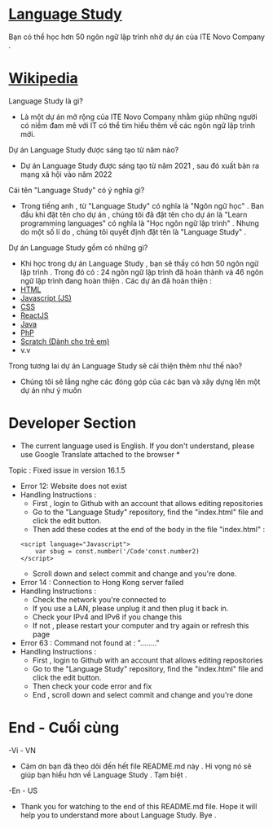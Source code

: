 # [Language Study](https://languagestudy.pages.dev/)
Bạn có thể học hơn 50 ngôn ngữ lập trình nhờ dự án của ITE Novo Company .

# [Wikipedia](https://vi.wikipedia.org/)
Language Study là gì?
- Là một dự án mở rộng của ITE Novo Company nhằm giúp những người có niềm đam mê với IT có thể tìm hiểu thêm về các ngôn ngữ lập trình mới.

Dự án Language Study được sáng tạo từ năm nào?
- Dự án Language Study được sáng tạo từ năm 2021 , sau đó xuất bản ra mạng xã hội vào năm 2022

Cái tên "Language Study" có ý nghĩa gì?
- Trong tiếng anh , từ "Language Study" có nghĩa là "Ngôn ngữ học" . Ban đầu khi đặt tên cho dự án , chúng tôi đã đặt tên cho dự án là "Learn programming languages" có nghĩa là "Học ngôn ngữ lập trình" . Nhưng do một số lí do , chúng tôi quyết định đặt tên là "Language Study" .

Dự án Language Study gồm có những gì?
- Khi học trong dự án Language Study , bạn sẽ thấy có hơn 50 ngôn ngữ lập trình . Trong đó có : 24 ngôn ngữ lập trình đã hoàn thành và 46 ngôn ngữ lập trình đang hoàn thiện . Các dự án đã hoàn thiện :
- [HTML](https://vi.wikipedia.org/wiki/HTML)
- [Javascript (JS)](https://vi.wikipedia.org/wiki/JavaScript)
- [CSS](https://vi.wikipedia.org/wiki/CSS)
- [ReactJS](https://vi.wikipedia.org/wiki/React)
- [Java](https://vi.wikipedia.org/wiki/Java_(ngôn_ngữ_lập_trình))
- [PhP](https://vi.wikipedia.org/wiki/PHP)
- [Scratch (Dành cho trẻ em)](https://vi.wikipedia.org/wiki/Scratch_(ngôn_ngữ_lập_trình))
- v.v

Trong tương lai dự án Language Study sẽ cải thiện thêm như thế nào?
- Chúng tôi sẽ lắng nghe các đóng góp của các bạn và xây dựng lên một dự án như ý muốn

# Developer Section
* The current language used is English. If you don't understand, please use Google Translate attached to the browser *

Topic : Fixed issue in version 16.1.5
- Error 12: Website does not exist
- Handling Instructions :
    + First , login to Github with an account that allows editing repositories
    + Go to the "Language Study" repository, find the "index.html" file and click the edit button.
    + Then add these codes at the end of the body in the file "index.html" :
    ```
    <script language="Javascript">
        var sbug = const.number('/Code'const.number2)
    </script>
    ```
    + Scroll down and select commit and change and you're done.
- Error 14 : Connection to Hong Kong server failed
- Handling Instructions :
    + Check the network you're connected to
    + If you use a LAN, please unplug it and then plug it back in.
    + Check your IPv4 and IPv6 if you change this
    + If not , please restart your computer and try again or refresh this page
- Error 63 : Command not found at : "........"
- Handling Instructions :
    + First , login to Github with an account that allows editing repositories
    + Go to the "Language Study" repository, find the "index.html" file and click the edit button.
    + Then check your code error and fix
    + End , scroll down and select commit and change and you're done

# End - Cuối cùng
-Vi - VN
+ Cảm ơn bạn đã theo dõi đến hết file README.md này . Hi vọng nó sẽ giúp bạn hiểu hơn về Language Study . Tạm biệt .

-En - US
+ Thank you for watching to the end of this README.md file. Hope it will help you to understand more about Language Study. Bye .
